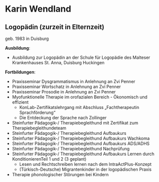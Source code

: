 # Karin Wendland

## Logopädin (zurzeit in Elternzeit)

geb. 1983 in Duisburg

**Ausbildung**:
* Ausbildung zur Logopädin an der Schule für Logopädie des Malteser Krankenhauses St. Anna, Duisburg Huckingen

**Fortbildungen**:
* Praxisseminar Dysgrammatismus in Anlehnung an Zvi Penner
* Praxisseminar Wortschatz in Anlehnung an Zvi Penner
* Praxisseminar Prosodie in Anlehnung an Zvi Penner
* Myofunktionelle Therapie im orofazialen Bereich - Ökonomisch und effizient
  * KonLab-Zertifikatslehrgang mit Abschluss „Fachtherapeutin Sprachförderung“
  * Die Entdeckung der Sprache nach Zollinger
* Steinfurter Pädagogik-/ Therapiebegleithund mit Zertifikat zum Therapiebegleithundeteam
* Steinfurter Pädagogik-/ Therapiebegleithund Aufbaukurs
* Steinfurter Pädagogik-/ Therapiebegleithund Aufbaukurs Wachkoma
* Steinfurter Pädagogik-/ Therapiebegleithund Aufbaukurs ADS/ADHS
* Steinfurter Pädagogik-/ Therapiebegleithund Nachprüfung
* Steinfurter Pädagogik-/ Therapiebegleithund Aufbaukurs Lernen durch KonditionierenTeil 1 und 2 (3 geplant)
  * Lesen und Rechtschreiben lernen nach dem IntraActPlus-Konzept
  * (Türkisch-Deutsche) Migrantenkinder in der logopädischen Praxis
* Therapie phonologischer Störungen bei Kindern